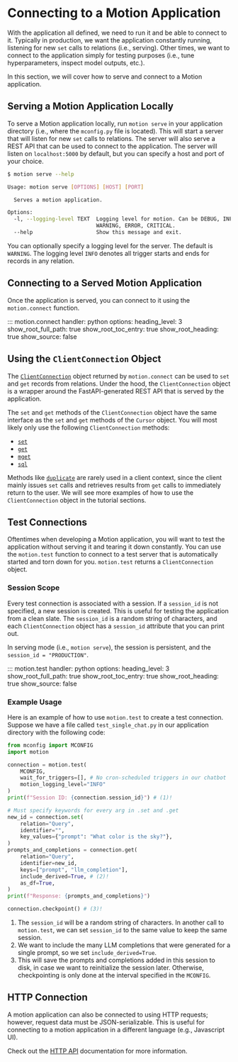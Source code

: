 # Connecting to a Motion Application

With the application all defined, we need to run it and be able to connect to it. Typically in production, we want the application constantly running, listening for new `set` calls to relations (i.e., serving). Other times, we want to connect to the application simply for testing purposes (i.e., tune hyperparameters, inspect model outputs, etc.). 

In this section, we will cover how to serve and connect to a Motion application.

## Serving a Motion Application Locally


To serve a Motion application locally, run `motion serve` in your application directory (i.e., where the `mconfig.py` file is located). This will start a server that will listen for new `set` calls to relations. The server will also serve a REST API that can be used to connect to the application. The server will listen on `localhost:5000` by default, but you can specify a host and port of your choice.


```bash
$ motion serve --help

Usage: motion serve [OPTIONS] [HOST] [PORT]

  Serves a motion application.

Options:
  -l, --logging-level TEXT  Logging level for motion. Can be DEBUG, INFO,
                            WARNING, ERROR, CRITICAL.
  --help                    Show this message and exit.
```

You can optionally specify a logging level for the server. The default is `WARNING`. The logging level `INFO` denotes all trigger starts and ends for records in any relation.

## Connecting to a Served Motion Application

Once the application is served, you can connect to it using the `motion.connect` function.

::: motion.connect
    handler: python
    options:
      heading_level: 3
      show_root_full_path: true
      show_root_toc_entry: true
      show_root_heading: true
      show_source: false

## Using the `ClientConnection` Object

The [`ClientConnection`](/api/clientconn) object returned by `motion.connect` can be used to `set` and `get` records from relations. Under the hood, the `ClientConnection` object is a wrapper around the FastAPI-generated REST API that is served by the application.

The `set` and `get` methods of the `ClientConnection` object have the same interface as the `set` and `get` methods of the `Cursor` object. You will most likely only use the following `ClientConnection` methods:

- [`set`](/api/clientconn#set)
- [`get`](/api/clientconn#get)
- [`mget`](/api/clientconn#mget)
- [`sql`](/api/clientconn#sql)

Methods like [`duplicate`](/api/clientconn#duplicate) are rarely used in a client context, since the client mainly issues `set` calls and retrieves results from `get` calls to immediately return to the user. We will see more examples of how to use the `ClientConnection` object in the tutorial sections.

## Test Connections

Oftentimes when developing a Motion application, you will want to test the application without serving it and tearing it down constantly. You can use the `motion.test` function to connect to a test server that is automatically started and torn down for you. `motion.test` returns a `ClientConnection` object.

### Session Scope

Every test connection is associated with a session. If a `session_id` is not specified, a new session is created. This is useful for testing the application from a clean slate. The `session_id` is a random string of characters, and each `ClientConnection` object has a `session_id` attribute that you can print out.

In serving mode (i.e., `motion serve`), the session is persistent, and the `session_id = "PRODUCTION"`.

::: motion.test
    handler: python
    options:
      heading_level: 3
      show_root_full_path: true
      show_root_toc_entry: true
      show_root_heading: true
      show_source: false

### Example Usage

Here is an example of how to use `motion.test` to create a test connection. Suppose we have a file called `test_single_chat.py` in our application directory with the following code:

```python title="test_single_chat.py"
from mconfig import MCONFIG
import motion

connection = motion.test(
    MCONFIG,
    wait_for_triggers=[], # No cron-scheduled triggers in our chatbot
    motion_logging_level="INFO"
)
print(f"Session ID: {connection.session_id}") # (1)!

# Must specify keywords for every arg in .set and .get
new_id = connection.set(
    relation="Query",
    identifier="",
    key_values={"prompt": "What color is the sky?"},
)
prompts_and_completions = connection.get(
    relation="Query",
    identifier=new_id,
    keys=["prompt", "llm_completion"],
    include_derived=True, # (2)!
    as_df=True,
)
print(f"Response: {prompts_and_completions}")

connection.checkpoint() # (3)!
```

1. The `session_id` will be a random string of characters. In another call to `motion.test`, we can set `session_id` to the same value to keep the same session.
2. We want to include the many LLM completions that were generated for a single prompt, so we set `include_derived=True`.
3. This will save the prompts and completions added in this session to disk, in case we want to reinitialize the session later. Otherwise, checkpointing is only done at the interval specified in the `MCONFIG`.

## HTTP Connection

A motion application can also be connected to using HTTP requests; however, request data must be JSON-serializable. This is useful for connecting to a motion application in a different language (e.g., Javascript UI).

Check out the [HTTP API](/deployment/http) documentation for more information.